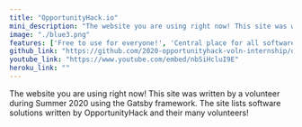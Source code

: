 ```yaml
---
title: "OpportunityHack.io"
mini_description: "The website you are using right now! This site was written by a volunteer during Summer 2020 using the Gatsby framework. The site lists software solutions written by OpportunityHack and their many volunteers!"
image: "./blue3.png"
features: ['Free to use for everyone!', 'Central place for all software solutions.', 'Account dashboard accessible with only a Google account!']
github_link: "https://github.com/2020-opportunityhack-voln-internship/opportunityhack.io"
youtube_link: "https://www.youtube.com/embed/nbSiHcluI9E"
heroku_link: ""
---
```

The website you are using right now! This site was written by a volunteer during Summer 2020 using the Gatsby framework. The site lists software solutions written by OpportunityHack and their many volunteers!

